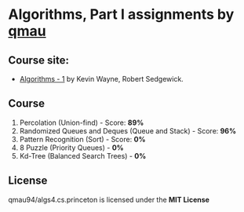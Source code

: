 Algorithms, Part I
assignments by [qmau](https://qmau.me/)
================================

## Course site:
- [Algorithms - 1](https://www.coursera.org/learn/introduction-to-algorithms) by Kevin Wayne, Robert Sedgewick.

## Course
 1. Percolation (Union-find) - Score: **89%**
 2. Randomized Queues and Deques (Queue and Stack) - Score: **96%**
 3. Pattern Recognition (Sort) - Score: **0%**
 4. 8 Puzzle (Priority Queues) - **0%**
 5. Kd-Tree (Balanced Search Trees) - **0%**

## License
qmau94/algs4.cs.princeton is licensed under the
**MIT License**

